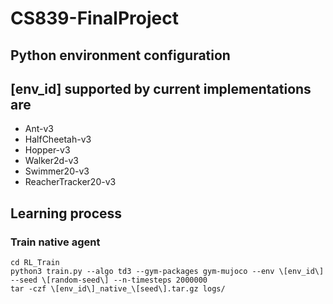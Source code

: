 # CS839-FinalProject

## Python environment configuration

## \[env_id\] supported by current implementations are

- Ant-v3
- HalfCheetah-v3
- Hopper-v3
- Walker2d-v3
- Swimmer20-v3
- ReacherTracker20-v3

## Learning process

### Train native agent

```
cd RL_Train
python3 train.py --algo td3 --gym-packages gym-mujoco --env \[env_id\] --seed \[random-seed\] --n-timesteps 2000000
tar -czf \[env_id\]_native_\[seed\].tar.gz logs/
```
